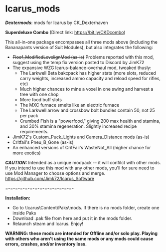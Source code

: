 # Icarus_mods
*__Dextermods__*: mods for Icarus by CK_Dexterhaven

__Superdeluxe Combo__ (Direct link: https://bit.ly/CKDcombo)

This all-in-one package encompasses all three mods above (including the Bananapants version of Suit Modules), but also integrates the following:

* ~~Floof_ModifiedLevelignMod (as-is)~~ Problems reported with this mod, suggest using the temp fix version posted to Discord by JimK72
* The expansive WZG Icarus-balance-overhaul mod, tweaked thusly:
   * The Larkwell Beta bakcpack has higher stats (more slots, reduced carry weights, increased ammo capacity and reload speed for rifles, etc) 
   * Much higher chances to mine a voxel in one swing and harvest a tree with one chop
   * More food buff slots
   * The MXC furnace smelts like an electric furnace
   * The Larkwell arrow and crossbow bolt bundles contain 50, not 25 per pack
   * Crumbed Fish is a "powerfood," giving 200 max health and stamina, and 30% stamina regeneration. Slightly increased recipe requirements. 
* JimK72's Custom_Puck_Lights and Camera_Distance mods (as-is)
* Critfail's Pneu_B_Gone (as-is)
* An enhanced versions of CritFail's WasteNot_All (higher chance for more exotics)

*__CAUTION:__* Intended as a unique modpack -- it will confilct with other mods. If you intend to use this mod with any other mods, you'll for sure need to use Mod Manager to choose options and merge. https://github.com/Jimk72/Icarus_Software

=-=-=-=-=-=-=-=-=-=-=-=-=-=-

__Installation:__

* Go to \Icarus\Content\Paks\mods. If there is no mods folder, create one inside Paks
* Download .pak file from here and put it in the mods folder.
* Relaunch steam and Icarus. Enjoy!

__WARNING: these mods are intended for Offline and/or solo play. Playing with others who aren't using the same mods or any mods could cause errors, crashes, and/or inventory loss.__
